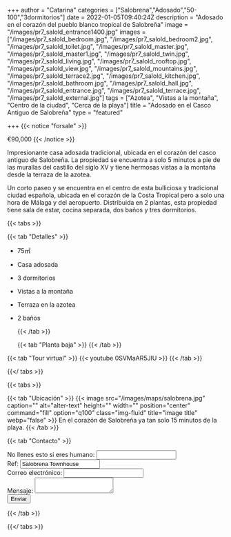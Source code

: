+++
author = "Catarina"
categories = ["Salobrena","Adosado","50-100","3dormitorios"]
date = 2022-01-05T09:40:24Z
description = "Adosado en el corazón del pueblo blanco tropical de Salobreña"
image = "/images/pr7_salold_entrance1400.jpg"
images = ["/images/pr7_salold_bedroom.jpg", "/images/pr7_salold_bedroom2.jpg", "/images/pr7_salold_toilet.jpg", "/images/pr7_salold_master.jpg", "/images/pr7_salold_master1.jpg", "/images/pr7_salold_twin.jpg", "/images/pr7_salold_living.jpg", "/images/pr7_salold_rooftop.jpg", "/images/pr7_salold_view.jpg", "/images/pr7_salold_mountains.jpg", "/images/pr7_salold_terrace2.jpg", "/images/pr7_salold_kitchen.jpg", "/images/pr7_salold_bathroom.jpg", "/images/pr7_salold_hall.jpg", "/images/pr7_salold_entrance.jpg", "/images/pr7_salold_terrace.jpg", "/images/pr7_salold_external.jpg"]
tags = ["Azotea", "Vistas a la montaña", "Centro de la ciudad", "Cerca de la playa"]
title = "Adosado en el Casco Antiguo de Salobreña"
type = "featured"

+++
{{< notice "forsale" >}}

€90,000 {{< /notice >}} 

Impresionante casa adosada tradicional, ubicada en el corazón del casco antiguo de Salobreña. La propiedad se encuentra a solo 5 minutos a pie de las murallas del castillo del siglo XV y tiene hermosas vistas a la montaña desde la terraza de la azotea.

Un corto paseo y se encuentra en el centro de esta bulliciosa y tradicional ciudad española, ubicada en el corazón de la Costa Tropical pero a solo una hora de Málaga y del aeropuerto. Distribuida en 2 plantas, esta propiedad tiene sala de estar, cocina separada, dos baños y tres dormitorios.

{{< tabs >}}

{{< tab "Detalles" >}}

* 75&#x33A1;
* Casa adosada
* 3 dormitorios
* Vistas a la montaña
* Terraza en la azotea
* 2 baños

  {{< /tab >}}

  {{< tab "Planta baja" >}}  {{< /tab >}}

{{< tab "Tour virtual" >}} {{< youtube 0SVMaAR5JIU >}} {{< /tab >}}

{{</ tabs >}}

{{< tabs >}}

{{< tab "Ubicación" >}}
{{< image src="/images/maps/salobrena.jpg" caption="" alt="alter-text" height="" width="" position="center" command="fill" option="q100" class="img-fluid" title="image title" webp="false" >}}
En el corazón de Salobreña ya tan solo 15 minutos de la playa. {{< /tab >}}

{{< tab "Contacto" >}} <form name="propertyContact" method="POST" netlify-honeypot="bot-field" data-netlify="true">
<div class="form-group">
<label>No llenes esto si eres humano: <input name="bot-field" /></label>
</div>
<div class="form-group">
<label>Ref: <input name="property-ref" class="form-control" value="Salobrena Townhouse" readonly/></label>
</div>
<div class="form-group">
<label>Correo electrónico: <input type="text" class="form-control" name="email" /></label>
</div>
<div class="form-group">
<label>Mensaje: </label> <textarea name="message" class="form-control"></textarea>
</div>
<button type="submit" class="btn btn-primary">Enviar</button>
</form> {{< /tab >}}

{{</ tabs >}}